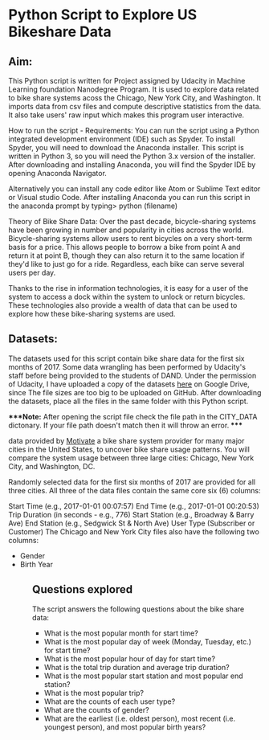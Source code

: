 <h1>Python Script to Explore US Bikeshare Data</h1>

<h2>Aim:</h2>

This Python script is written for Project assigned by Udacity in Machine Learning foundation Nanodegree Program. It is used to explore data related to bike share systems acoss the Chicago, New York City, and Washington. It imports data from csv files and compute descriptive statistics from the data.
It also take users' raw input which makes this program user interactive.

How to run the script - Requirements:
You can run the script using a Python integrated development environment (IDE) such as Spyder. To install Spyder, you will need to download the Anaconda installer. This script is written in Python 3, so you will need the Python 3.x version of the installer. After downloading and installing Anaconda, you will find the Spyder IDE by opening Anaconda Navigator.

Alternatively you can install any code editor like Atom or Sublime Text editor or Visual studio Code. After installing Anaconda you can run this script in the anaconda prompt by typing> python (filename)

Theory of Bike Share Data:
Over the past decade, bicycle-sharing systems have been growing in number and popularity in cities across the world. Bicycle-sharing systems allow users to rent bicycles on a very short-term basis for a price. This allows people to borrow a bike from point A and return it at point B, though they can also return it to the same location if they'd like to just go for a ride. Regardless, each bike can serve several users per day.

Thanks to the rise in information technologies, it is easy for a user of the system to access a dock within the system to unlock or return bicycles. These technologies also provide a wealth of data that can be used to explore how these bike-sharing systems are used.


<h2>Datasets:</h2>


<p>
The datasets used for this script contain bike share data for the first six months of 2017. Some data wrangling has been performed by Udacity's staff before being provided to the students of DAND. Under the permission of Udacity, I have uploaded a copy of the datasets <a href="https://drive.google.com/drive/folders/13jJCbT1Fs5hlOBvhlznuCdzvdaLNA2cl?usp=sharing">here</a> on Google Drive, since The file sizes are too big to be uploaded on GitHub. After downloading the datasets, place all the files in the same folder with this Python script.
</p>
<p>
<strong>***Note:</strong> After opening the script file check the file path in the CITY_DATA dictonary. If your file path doesn't match then it will throw an error.<strong> ***</strong>
</P>
<p>
data provided by <a href="https://www.motivateco.com/">Motivate</a> a bike share system provider for many major cities in the United States, to uncover bike share usage patterns. You will compare the system usage between three large cities: Chicago, New York City, and Washington, DC.
</p>
Randomly selected data for the first six months of 2017 are provided for all three cities. All three of the data files contain the same core six (6) columns:

Start Time (e.g., 2017-01-01 00:07:57)
End Time (e.g., 2017-01-01 00:20:53)
Trip Duration (in seconds - e.g., 776)
Start Station (e.g., Broadway & Barry Ave)
End Station (e.g., Sedgwick St & North Ave)
User Type (Subscriber or Customer)
The Chicago and New York City files also have the following two columns:
<ul>
  <li>Gender</li>
  <li>Birth Year</li>
<ul>
  
<h2>Questions explored</h2>
  
The script answers the following questions about the bike share data:
<ul>
<li>What is the most popular month for start time?</li>
<li>What is the most popular day of week (Monday, Tuesday, etc.) for start time?</li>
<li>What is the most popular hour of day for start time?</li>
<li>What is the total trip duration and average trip duration?</li>
<li>What is the most popular start station and most popular end station?</li>
<li>What is the most popular trip?</li>
<li>What are the counts of each user type?</li>
<li>What are the counts of gender?</li>
<li>What are the earliest (i.e. oldest person), most recent (i.e. youngest person), and most popular birth years?</li></ul>


